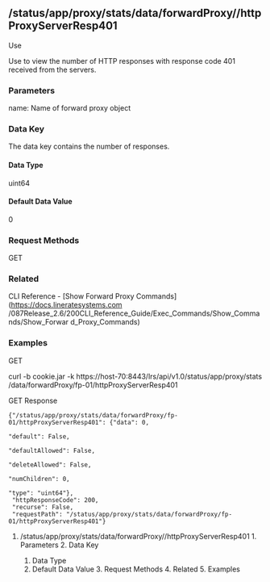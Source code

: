 ## /status/app/proxy/stats/data/forwardProxy/<name>/httpProxyServerResp401

Use

Use to view the number of HTTP responses with response code 401 received from
the servers.

### Parameters

name: Name of forward proxy object

### Data Key

The data key contains the number of responses.

#### Data Type

uint64

#### Default Data Value

0

### Request Methods

GET

### Related

CLI Reference - [Show Forward Proxy Commands](https://docs.lineratesystems.com
/087Release_2.6/200CLI_Reference_Guide/Exec_Commands/Show_Commands/Show_Forwar
d_Proxy_Commands)

### Examples

GET

curl -b cookie.jar -k https://host-70:8443/lrs/api/v1.0/status/app/proxy/stats
/data/forwardProxy/fp-01/httpProxyServerResp401

GET Response

    
    {"/status/app/proxy/stats/data/forwardProxy/fp-01/httpProxyServerResp401": {"data": 0,
                                                                                 "default": False,
                                                                                 "defaultAllowed": False,
                                                                                 "deleteAllowed": False,
                                                                                 "numChildren": 0,
                                                                                 "type": "uint64"},
     "httpResponseCode": 200,
     "recurse": False,
     "requestPath": "/status/app/proxy/stats/data/forwardProxy/fp-01/httpProxyServerResp401"}
    

  1. /status/app/proxy/stats/data/forwardProxy/<name>/httpProxyServerResp401
    1. Parameters
    2. Data Key
      1. Data Type
      2. Default Data Value
    3. Request Methods
    4. Related
    5. Examples


